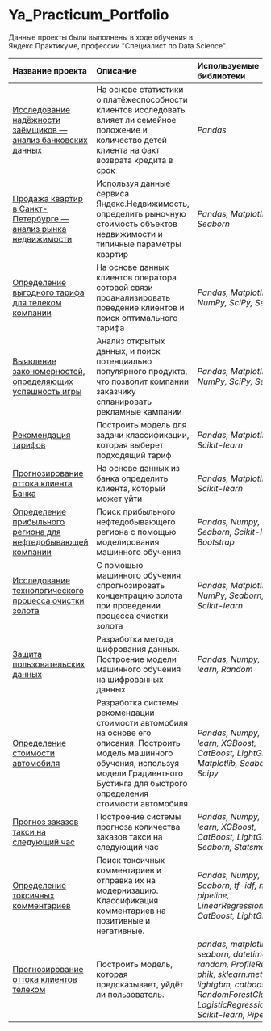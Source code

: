 # Ya_Practicum_Portfolio

Данные проекты были выполнены в ходе обучения в Яндекс.Практикуме, профессии "Специалист по Data Science".

| Название проекта | Описание | Используемые библиотеки | Статус |
| :---------------------- | :---------------------- | :---------------------- | :---------------------- |
| [Исследование надёжности заёмщиков — анализ банковских данных]() | На основе статистики о платёжеспособности клиентов исследовать влияет ли семейное положение и количество детей клиента на факт возврата кредита в срок| *Pandas*| *Завершён* |
| [Продажа квартир в Санкт-Петербурге — анализ рынка недвижимости]() | Используя данные сервиса Яндекс.Недвижимость, определить рыночную стоимость объектов недвижимости и типичные параметры квартир| *Pandas, Matplotlib, Seaborn*| *Завершён* |
| [Определение выгодного тарифа для телеком компании]() | На основе данных клиентов оператора сотовой связи проанализировать поведение клиентов и поиск оптимального тарифа| *Pandas, Matplotlib, NumPy, SciPy, Seaborn*| *Завершён* |
| [Выявление закономерностей, определяющих успешность игры]() | Анализ открытых данных, и поиск потенциально популярного продукта, что позволит компании заказчику спланировать рекламные кампании| *Pandas, Matplotlib, NumPy, SciPy, Seaborn*| *Завершён* |
| [Рекомендация тарифов]() | Построить модель для задачи классификации, которая выберет подходящий тариф| *Pandas, Matplotlib, Scikit-learn*| *Завершён* |
| [Прогнозирование оттока клиента Банка]() | На основе данных из банка определить клиента, который может уйти| *Pandas, Matplotlib, Scikit-learn*| *Завершён* |
| [Определение прибыльного региона для нефтедобывающей компании]() | Поиск прибыльного нефтедобывающего региона с помощью моделирования машинного обучения | *Pandas, Numpy, Seaborn, Scikit-learn, Bootstrap* | *Завершён* |
| [Исследование технологического процесса очистки золота]() | С помощью машинного обучения спрогнозировать концентрацию золота при проведении процесса очистки золота | *Pandas, Matplotlib, NumPy, Seaborn, Scikit-learn* | *Завершён* |
| [Защита пользовательских данных]() | Разработка метода шифрования данных. Построение модели машинного обучения на шифрованных данных | *Pandas, Numpy, Scikit-learn, Random* | *Завершён* |
| [Определение стоимости автомобиля]() | Разработка системы рекомендации стоимости автомобиля на основе его описания. Построить модель машинного обучения, используя модели Градиентного Бустинга для быстрого определения стоимости автомобиля | *Pandas, Numpy, Scikit-learn, XGBoost, CatBoost, LightGBM, Matplotlib, Seaborn, Scipy* | *Завершён* |
| [Прогноз заказов такси на следующий час]() | Построение системы прогноза количества заказов такси на следующий час | *Pandas, Numpy, Scikit-learn, XGBoost, CatBoost, LightGBM, Seaborn, Statsmodels* | *Завершён* |
| [Определение токсичных комментариев]() | Поиск токсичных комментариев и отправка их на модернизацию. Классификация комментариев на позитивные и негативные. | *Pandas, Numpy, Seaborn, tf-idf, nltk, pipeline, LinearRegression, CatBoost, LightGBM* | *Завершён* |
| [Прогнозирование оттока клиентов телеком]() | Построить модель, которая предсказывает, уйдёт ли пользователь. | *pandas, matplotlib, seaborn, datetime, random, ProfileReport, phik, sklearn.metrics, lightgbm, catboost, RandomForestClassifier, LogisticRegression, Scikit-learn, Pipeline* | *Завершён* |
